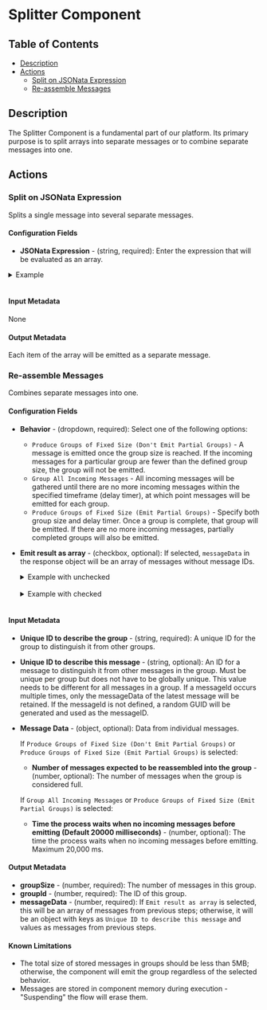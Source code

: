 # Splitter Component

## Table of Contents
* [Description](#description)
* [Actions](#actions)
  * [Split on JSONata Expression](#Split-on-JSONata-Expression)
  * [Re-assemble Messages](#Re-assemble-Messages)

## Description

The Splitter Component is a fundamental part of our platform. Its primary purpose is to split arrays into separate messages or to combine separate messages into one.

## Actions 
  
### Split on JSONata Expression

Splits a single message into several separate messages.

#### Configuration Fields

* **JSONata Expression** - (string, required): Enter the expression that will be evaluated as an array.

 <details><summary>Example</summary>

 You have the following incoming message:

  ```json
    {
        "FirstName": "Fred",
        "Surname": "Smith",
        "Phone": [
            {
                "type": "home",
                "number": "0203 544 1234"
            },
            {
                "type": "office",
                "number": "01962 001234"
            },
            {
                "type": "mobile",
                "number": "077 7700 1234"
            }
        ]
    }
  ```

  If the JSONata expression is set to `Phone.{type: number}`, you will get three messages:
  
  ```json
    {
        "home": "0203 544 1234"
    }
  ```
  ```json
    {
        "office": "01962 001234"
    }
  ```
  ```json
    {
        "mobile": "077 7700 1234"
    }
  ```
  </details> <br>

#### Input Metadata

None

#### Output Metadata

Each item of the array will be emitted as a separate message.

### Re-assemble Messages

Combines separate messages into one.

#### Configuration Fields

* **Behavior** - (dropdown, required): Select one of the following options:
  * `Produce Groups of Fixed Size (Don't Emit Partial Groups)` - A message is emitted once the group size is reached. If the incoming messages for a particular group are fewer than the defined group size, the group will not be emitted.
  * `Group All Incoming Messages` - All incoming messages will be gathered until there are no more incoming messages within the specified timeframe (delay timer), at which point messages will be emitted for each group.
  * `Produce Groups of Fixed Size (Emit Partial Groups)` - Specify both group size and delay timer. Once a group is complete, that group will be emitted. If there are no more incoming messages, partially completed groups will also be emitted.
* **Emit result as array** - (checkbox, optional): If selected, `messageData` in the response object will be an array of messages without message IDs.

  <details><summary>Example with unchecked</summary>

  ```json
    {
    "groupSize": 2,
    "groupId": "test22",
    "messageData": {
        "d899b000-5455-4c7a-9781-f16203426b93": {
        "dataFromMessage": "Message1"
        },
        "bdfca2b1-7aa7-444c-916d-3a2c17fc5dd6": {
        "dataFromMessage": "Message2"
        }
    }
    }
  ```
  </details> <br>
  <details><summary>Example with checked</summary>

  ```json
    {
    "groupSize": 2,
    "groupId": "test22",
    "messageData": [
        {
        "dataFromMessage": "Message1"
        },
        {
        "dataFromMessage": "Message2"
        }
    ]
    }
  ```
  </details> <br>

#### Input Metadata

* **Unique ID to describe the group** - (string, required): A unique ID for the group to distinguish it from other groups.
* **Unique ID to describe this message** - (string, optional): An ID for a message to distinguish it from other messages in the group. Must be unique per group but does not have to be globally unique. This value needs to be different for all messages in a group. If a messageId occurs multiple times, only the messageData of the latest message will be retained. If the messageId is not defined, a random GUID will be generated and used as the messageID.
* **Message Data** - (object, optional): Data from individual messages.
  
  If `Produce Groups of Fixed Size (Don't Emit Partial Groups)` or `Produce Groups of Fixed Size (Emit Partial Groups)` is selected:
  * **Number of messages expected to be reassembled into the group** - (number, optional): The number of messages when the group is considered full.
  
  If `Group All Incoming Messages` or `Produce Groups of Fixed Size (Emit Partial Groups)` is selected:
  * **Time the process waits when no incoming messages before emitting (Default 20000 milliseconds)** - (number, optional): The time the process waits when no incoming messages before emitting. Maximum 20,000 ms.

#### Output Metadata

* **groupSize** - (number, required): The number of messages in this group.
* **groupId** - (number, required): The ID of this group.
* **messageData** - (number, required): If `Emit result as array` is selected, this will be an array of messages from previous steps; otherwise, it will be an object with keys as `Unique ID to describe this message` and values as messages from previous steps.

#### Known Limitations

* The total size of stored messages in groups should be less than 5MB; otherwise, the component will emit the group regardless of the selected behavior.
* Messages are stored in component memory during execution - "Suspending" the flow will erase them.